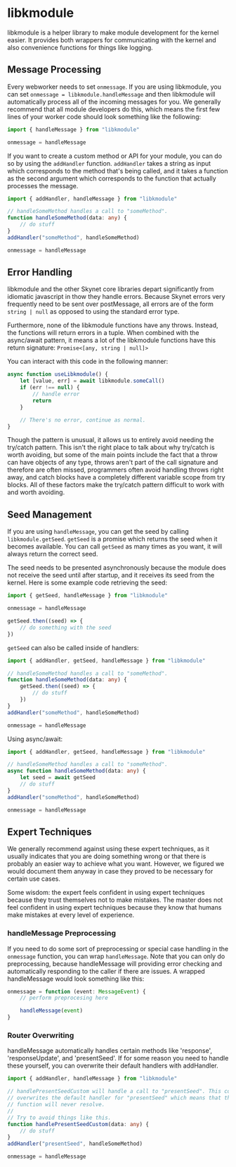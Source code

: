 # libkmodule

libkmodule is a helper library to make module development for the kernel
easier. It provides both wrappers for communicating with the kernel and also
convenience functions for things like logging.

## Message Processing

Every webworker needs to set `onmessage`. If you are using libkmodule, you can
set `onmessage = libkmodule.handleMessage` and then libkmodule will
automatically process all of the incoming messages for you. We generally
recommend that all module developers do this, which means the first few lines
of your worker code should look something like the following:

```ts
import { handleMessage } from "libkmodule"

onmessage = handleMessage
```

If you want to create a custom method or API for your module, you can do so by
using the `addHandler` function. `addHandler` takes a string as input which
corresponds to the method that's being called, and it takes a function as the
second argument which corresponds to the function that actually processes the
message.

```ts
import { addHandler, handleMessage } from "libkmodule"

// handleSomeMethod handles a call to "someMethod".
function handleSomeMethod(data: any) {
	// do stuff
}
addHandler("someMethod", handleSomeMethod)

onmessage = handleMessage
```

## Error Handling

libkmodule and the other Skynet core libraries depart significantly from
idiomatic javascript in thow they handle errors. Because Skynet errors very
frequently need to be sent over postMessage, all errors are of the form
`string | null` as opposed to using the standard error type.

Furthermore, none of the libkmodule functions have any throws. Instead, the
functions will return errors in a tuple. When combined with the async/await
pattern, it means a lot of the libkmodule functions have this return signature:
`Promise<[any, string | null]>`

You can interact with this code in the following manner:

```ts
async function useLibkmodule() {
	let [value, err] = await libkmodule.someCall()
	if (err !== null) {
		// handle error
		return
	}

	// There's no error, continue as normal.
}
```

Though the pattern is unusual, it allows us to entirely avoid needing the
try/catch pattern. This isn't the right place to talk about why try/catch is
worth avoiding, but some of the main points include the fact that a throw can
have objects of any type, throws aren't part of the call signature and
therefore are often missed, programmers often avoid handling throws right away,
and catch blocks have a completely different variable scope from try blocks.
All of these factors make the try/catch pattern difficult to work with and
worth avoiding.

## Seed Management

If you are using `handleMessage`, you can get the seed by calling
`libkmodule.getSeed`. `getSeed` is a promise which returns the seed when it
becomes available. You can call `getSeed` as many times as you want, it will
always return the correct seed.

The seed needs to be presented asynchronously because the module does not
receive the seed until after startup, and it receives its seed from the kernel.
Here is some example code retrieving the seed:

```ts
import { getSeed, handleMessage } from "libkmodule"

onmessage = handleMessage

getSeed.then((seed) => {
	// do something with the seed
})
```

`getSeed` can also be called inside of handlers:

```ts
import { addHandler, getSeed, handleMessage } from "libkmodule"

// handleSomeMethod handles a call to "someMethod".
function handleSomeMethod(data: any) {
	getSeed.then((seed) => {
		// do stuff
	})
}
addHandler("someMethod", handleSomeMethod)

onmessage = handleMessage
```

Using async/await:

```ts
import { addHandler, getSeed, handleMessage } from "libkmodule"

// handleSomeMethod handles a call to "someMethod".
async function handleSomeMethod(data: any) {
	let seed = await getSeed
	// do stuff
}
addHandler("someMethod", handleSomeMethod)

onmessage = handleMessage
```

## Expert Techniques

We generally recommend against using these expert techniques, as it usually
indicates that you are doing something wrong or that there is probably an
easier way to achieve what you want. However, we figured we would document them
anyway in case they proved to be necessary for certain use cases.

Some wisdom: the expert feels confident in using expert techniques because they
trust themselves not to make mistakes. The master does not feel confident in
using expert techniques because they know that humans make mistakes at every
level of experience.

### handleMessage Preprocessing

If you need to do some sort of preprocessing or special case handling in the
`onmessage` function, you can wrap `handleMessage`. Note that you can only do
preprocessing, because handleMessage will providing error checking and
automatically responding to the caller if there are issues. A wrapped
handleMessage would look something like this:

```ts
onmessage = function (event: MessageEvent) {
	// perform preprocesing here

	handleMessage(event)
}
```

### Router Overwriting

handleMessage automatically handles certain methods like 'response',
'responseUpdate', and 'presentSeed'. If for some reason you need to handle
these yourself, you can overwrite their default handlers with addHandler.

```ts
import { addHandler, handleMessage } from "libkmodule"

// handlePresentSeedCustom will handle a call to "presentSeed". This completely
// overwrites the default handler for "presentSeed" which means that the 'getSeed'
// function will never resolve.
//
// Try to avoid things like this.
function handlePresentSeedCustom(data: any) {
	// do stuff
}
addHandler("presentSeed", handleSomeMethod)

onmessage = handleMessage
```
